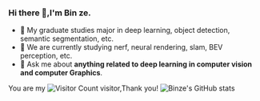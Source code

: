 ### Hi there 👋,I'm Bin ze.
- 🔭 My graduate studies major in deep learning, object detection, semantic segmentation, etc.
- 🔭 We are currently studying nerf, neural rendering, slam, BEV perception, etc.
- 💬 Ask me about **anything related to deep learning in computer vision and computer Graphics**.

You are my ![Visitor Count](https://profile-counter.glitch.me/Bin-ze/count.svg) visitor,Thank you!
![Binze's GitHub stats](https://github-readme-stats.vercel.app/api?username=Bin-ze&show_icons=true&theme=tokyonight)
